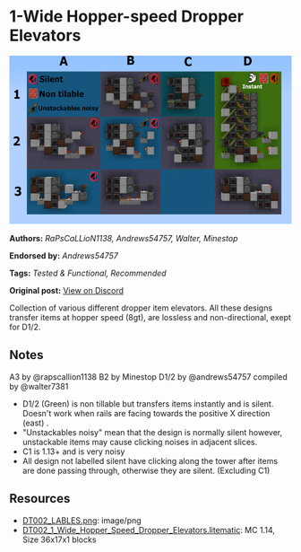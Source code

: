 # 1-Wide Hopper-speed Dropper Elevators
<img alt="LABLES.png" src="images/LABLES.png?raw=1" height="300px">

**Authors:** *RaPsCaLLioN1138, Andrews54757, Walter, Minestop*

**Endorsed by:** *Andrews54757*

**Tags:** *Tested & Functional, Recommended*

**Original post:** [View on Discord](https://discord.com/channels/1375556143186837695/1388317501406056528)

Collection of various different dropper item elevators. All these designs transfer items at hopper speed (8gt), are lossless and non-directional, exept for D1/2.
## Notes
A3 by @rapscallion1138
B2 by Minestop
D1/2 by @andrews54757 
compiled by @walter7381 

-  D1/2 (Green) is non tillable but transfers items instantly and is silent. Doesn't work when rails are facing towards the positive X direction (east) .
-  "Unstackables noisy" mean that the design is normally silent however, unstackable items may cause clicking noises in adjacent slices.
-  C1 is 1.13+ and is very noisy
- All design not labelled silent have clicking along the tower after items are done passing through, otherwise they are silent. (Excluding C1)

## Resources
- [DT002_LABLES.png](attachments/DT002_LABLES.png): image/png
- [DT002_1_Wide_Hopper_Speed_Dropper_Elevators.litematic](attachments/DT002_1_Wide_Hopper_Speed_Dropper_Elevators.litematic): MC 1.14, Size 36x17x1 blocks
